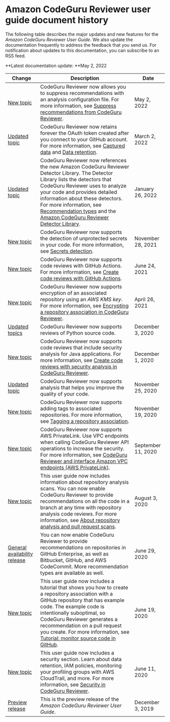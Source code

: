 # Amazon CodeGuru Reviewer user guide document history<a name="doc-history"></a>

The following table describes the major updates and new features for the *Amazon CodeGuru Reviewer User Guide*\. We also update the documentation frequently to address the feedback that you send us\. For notification about updates to this documentation, you can subscribe to an RSS feed\.

**Latest documentation update: **May 2, 2022

| Change | Description | Date | 
| --- |--- |--- |
| [New topic](#doc-history) | CodeGuru Reviewer now allows you to suppress recommendations with an analysis configuration file\. For more information, see [Suppress recommendations from CodeGuru Reviewer](https://docs.aws.amazon.com/codeguru/latest/reviewer-ug/recommendation-suppression.html)\. | May 2, 2022 | 
| [Updated topic](#doc-history) | CodeGuru Reviewer now retains forever the OAuth token created after you connect to your GitHub account\. For more information, see [Captured data](https://docs.aws.amazon.com/codeguru/latest/reviewer-ug/data-protection.html#data-captured) and [Data retention](https://docs.aws.amazon.com/codeguru/latest/reviewer-ug/data-protection.html#data-retention)\. | March 2, 2022 | 
| [Updated topic](#doc-history) | CodeGuru Reviewer now references the new Amazon CodeGuru Reviewer Detector Library\. The Detector Library lists the detectors that CodeGuru Reviewer uses to analyze your code and provides detailed information about these detectors\. For more information, see [Recommendation types](https://docs.aws.amazon.com/codeguru/latest/reviewer-ug/recommendations.html) and the [Amazon CodeGuru Reviewer Detector Library](https://docs.aws.amazon.com/codeguru/detector-library/index.html)\. | January 26, 2022 | 
| [New topic](#doc-history) | CodeGuru Reviewer now supports the detection of unprotected secrets in your code\. For more information, see [Secrets detection](https://docs.aws.amazon.com/codeguru/latest/reviewer-ug/recommendations.html#secrets-detection)\. | November 28, 2021 | 
| [New topic](#doc-history) | CodeGuru Reviewer now supports code reviews with GitHub Actions\. For more information, see [Create code reviews with GitHub Actions](https://docs.aws.amazon.com/codeguru/latest/reviewer-ug/working-with-cicd.html)\. | June 24, 2021 | 
| [New topic](#doc-history) | CodeGuru Reviewer now supports encryption of an associated repository using an *AWS KMS key*\. For more information, see [Encrypting a repository association in CodeGuru Reviewer](https://docs.aws.amazon.com/codeguru/latest/reviewer-ug/encrypt-repository-association.html)\. | April 26, 2021 | 
| [Updated topics](#doc-history) | CodeGuru Reviewer now supports reviews of Python source code\.  | December 3, 2020 | 
| [New topic](#doc-history) | CodeGuru Reviewer now supports code reviews that include security analysis for Java applications\. For more information, see [Create code reviews with security analysis in CodeGuru Reviewer](https://docs.aws.amazon.com/codeguru/latest/reviewer-ug/code-review-security.html)\.  | December 1, 2020 | 
| [Updated topic](#doc-history) | CodeGuru Reviewer now supports analysis that helps you improve the quality of your code\.  | November 25, 2020 | 
| [New topic](#doc-history) | CodeGuru Reviewer now supports adding tags to associated repositories\. For more information, see [Tagging a repository association](https://docs.aws.amazon.com/codeguru/latest/reviewer-ug/tag-repository-association.html)\.  | November 19, 2020 | 
| [New topic](#doc-history) | CodeGuru Reviewer now supports AWS PrivateLink\. Use VPC endpoints when calling CodeGuru Reviewer API operations to increase the security\. For more information, see [CodeGuru Reviewer and interface Amazon VPC endpoints \(AWS PrivateLink\)](https://docs.aws.amazon.com/codeguru/latest/reviewer-ug/vpc-interface-endpoints.html)\.  | September 11, 2020 | 
| [New topic](#doc-history) | This user guide now includes information about repository analysis scans\. You can now enable CodeGuru Reviewer to provide recommendations on all the code in a branch at any time with repository analysis code reviews\. For more information, see [About repository analysis and pull request scans](https://docs.aws.amazon.com/codeguru/latest/reviewer-ug/get-results.html#repository-analysis-vs-pull-request)\. | August 3, 2020 | 
| [General availability release](#doc-history) | You can now enable CodeGuru Reviewer to provide recommendations on repositories in GitHub Enterprise, as well as Bitbucket, GitHub, and AWS CodeCommit\. More recommendation types are available as well\. | June 29, 2020 | 
| [New topic](#doc-history) | This user guide now includes a tutorial that shows you how to create a repository association with a GitHub repository that has example code\. The example code is intentionally suboptimal, so CodeGuru Reviewer generates a recommendation on a pull request you create\. For more information, see [Tutorial: monitor source code in GitHub](https://docs.aws.amazon.com/codeguru/latest/reviewer-ug/tutorial-github-reviewer.html)\. | June 19, 2020 | 
| [New topic](#doc-history) | This user guide now includes a security section\. Learn about data retention, IAM policies, monitoring your profiling groups with AWS CloudTrail, and more\. For more information, see [Security in CodeGuru Reviewer](https://docs.aws.amazon.com/codeguru/latest/reviewer-ug/security.html)\. | June 11, 2020 | 
| [Preview release](#doc-history) | This is the preview release of the *Amazon CodeGuru Reviewer User Guide*\. | December 3, 2019 | 
